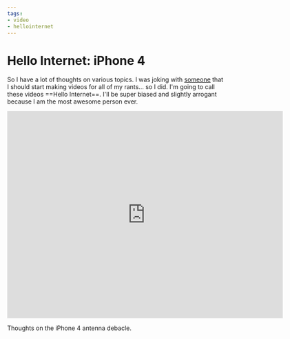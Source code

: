 ```yaml
---
tags:
- video
- hellointernet
---
```


# Hello Internet: iPhone 4

So I have a lot of thoughts on various topics. I was joking with [someone](http://twitter.com/mattgrimm) that I should start making videos for all of my rants... so I did. I'm going to call these videos ==Hello Internet==. I'll be super biased and slightly arrogant because I am the most awesome person ever.

<div class="video vimeo"><iframe src="
https://player.vimeo.com/video/13432792?title=0&amp;byline=0&amp;portrait=0&amp;color=f05b35" width="640" height="480" frameborder="0" webkitAllowFullScreen mozallowfullscreen allowFullScreen></iframe></div>

Thoughts on the iPhone 4 antenna debacle.
